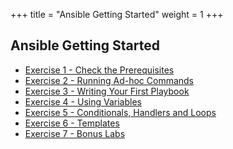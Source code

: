 +++
title = "Ansible Getting Started"
weight = 1
+++

## Ansible Getting Started

 - [Exercise 1 - Check the Prerequisites](1-setup)
 - [Exercise 2 - Running Ad-hoc Commands](2-adhoc)
 - [Exercise 3 - Writing Your First Playbook](3-playbook)
 - [Exercise 4 - Using Variables](4-variables)
 - [Exercise 5 - Conditionals, Handlers and Loops](5-handlers)
 - [Exercise 6 - Templates](6-templates)
 - [Exercise 7 - Bonus Labs](7-bonus)
